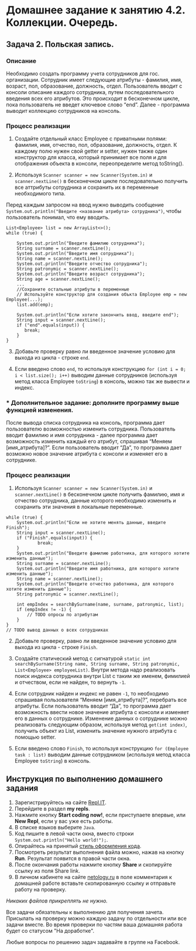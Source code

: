 Домашнее задание к занятию 4.2. Коллекции. Очередь.
==

## Задача 2. Польская запись.
### Описание
Необходимо создать программу учета сотрудников для гос. организации. Сотрудник имеет следующие атрибуты - фамилия, имя, 
возраст, пол, образование, должность, отдел. 
Пользователь вводит с консоли описание каждого сотрудника, путем последовательного введения всех его атрибутов. 
Это происходит в бесконечном цикле, пока пользователь не введет ключевое слово “end”.
Далее - программа выводит коллекцию сотрудников на консоль.

### Процесс реализации
1. Создайте отдельный класс Employee с приватными полями: фамилия, имя, отчество, пол, образование, должность, отдел.
К каждому полю нужен свой getter и setter, нужен также один конструктор для класса, который принимает все поля и для отображения объекта в консоли, переопределите метод toString().

2. Используя `Scanner scanner = new Scanner(System.in)` и `scanner.nextLine()` в бесконечном цикле последовательно получить все аттрибуты сотрудника и сохранить их в переменные необходимого типа. 

Перед каждым запросом на ввод нужно выводить сообщение `System.out.println("Введите <название атрибута> сотрудника")`, 
чтобы пользователь понимал, что ему вводить.
```
List<Employee> list = new ArrayList<>();
while (true) {

    System.out.println("Введите фамилию сотрудника");
    String surname = scanner.nextLine();
    System.out.println("Введите имя сотрудника");
    String name = scanner.nextLine();
    System.out.println("Введите отчество сотрудника");
    String patronymic = scanner.nextLine();
    System.out.println("Введите возраст сотрудника");
    String age = scanner.nextLine();
    ...
    //Сохраните остальные атрибуты в переменные
    // Используйте конструктор для создания объкта Employee emp = new Employee(...);
    list.add(emp);
    
    System.out.println("Если хотите закончить ввод, введите end");
    String input = scanner.nextLine();
    if ("end".equals(input)) {
       break;
    }
}
```
3. Добавьте проверку равно ли введенное значение условию для выхода из цикла - строке `end`.

4. Если введено слово `end`, то используя конструкцию `for (int i = 0; i < list.size(); i++)` выводим данные сотрудников (используя метод 
класса Employee `toString`) в консоль, можно так же вывести и индекс.


### * Дополнительное задание: дополните программу выше функцией изменения. 

После вывода списка сотрудника на консоль, программа дает пользователю возможностью изменить сотрудника. 
Пользователь вводит фамилию и имя сотрудника - далее программа дает возможность изменить каждый его атрибут, 
спрашивая “Меняем [имя_атрибута]?”. Если пользователь вводит “Да”, то программа дает возможно новое значение атрибута с 
консоли и изменяет его в сотруднике.

### Процесс реализации

1. Используя `Scanner scanner = new Scanner(System.in)` и `scanner.nextLine()` в бесконечном цикле получить фамилию, имя и отчество сотрудника, данные которого необходимо изменить и сохранить эти значения в локальные переменные.
   
```
while (true) {
    System.out.println("Если не хотите менять данные, введите Finish");
    String input = scanner.nextLine();
    if ("Finish".equals(input)) {
            break;
    }
    System.out.println("Введите фамилию работника, для которого хотите изменить данные");
    String surname = scanner.nextLine();
    System.out.println("Введите имя работника, для которого хотите изменить данные");
    String name = scanner.nextLine();
    System.out.println("Введите отчество работника, для которого хотите изменить данные");
    String patronymic = scanner.nextLine();
    
    int empIndex = searchBySurname(name, surname, patronymic, list);
    if (empIndex != -1) {
        // TODO опросы по атрибутам
    }
}
// TODO вывод данных о всех сотрудниках
```

2. Добавьте проверку, равно ли введенное значение условию для выхода из цикла - строке `Finish`.

3. Создайте статический метод с сигнатурой 
`static int searchBySurname(String name, String surname, String patronymic, List<Employee> employeeList)`. 
Внутри метода надо реализовать поиск индекса сотрудника внутри List с таким же именем, фимилией и отчеством, если не найден, то вернуть `-1`.

4. Если сотрудник найден и индекс не равен `-1`, то необходимо спрашивая пользователя “Меняем [имя_атрибута]?”, перебрать все атрибуты.
Если пользователь вводит “Да”, то программа дает возможность ввести новое значение атрибута с консоли и изменяет его в данных о сотруднике.
Изменение данных о сотруднике можно реализовать следующим образом, используя метод `get(int index)`, получить объект из List, изменить значение нужного атрибута с помощью setter. 

5. Если введено слово `Finish`, то используя конструкцию `for (Employee task : list)` выводим данные сотрудником (используя метод класса Employee `toString`) в консоль.

## Инструкция по выполнению домашнего задания

1. Зарегистрируйтесь на сайте [Repl.IT](http://repl.it/).
2. Перейдите в раздел **my repls**.
3. Нажмите кнопку **Start coding now!**, если приступаете впервые, или **New Repl**, если у вас уже есть работы.
4. В списке языков выберите `Java`.
5. Код пишите в левой части окна, вместо строки `System.out.println("Hello world!");`.
6. Опирайтесь на принятый [стиль оформления кода](https://github.com/netology-code/codestyle/blob/master/java/README.md).
7. Посмотреть результат выполнения файла можно, нажав на кнопку **Run**. Результат появится в правой части окна.
8. После окончания работы нажмите кнопку **Share** и скопируйте ссылку из поля Share link.
9. В личном кабинете на сайте [netology.ru](http://netology.ru/) в поле комментария к домашней работе вставьте скопированную ссылку и отправьте работу на проверку.

*Никаких файлов прикреплять не нужно.*

Все задачи обязательны к выполнению для получения зачета. Присылать на проверку можно каждую задачу по отдельности или все задачи вместе. Во время проверки по частям ваша домашняя работа будет со статусом "На доработке".

Любые вопросы по решению задач задавайте в группе на Facebook.
